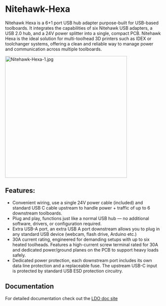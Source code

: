 # Nitehawk-Hexa

Nitehawk Hexa is a 6+1 port USB hub adapter purpose-built for USB-based toolboards. It integrates the capabilities of six Nitehawk USB adapters, a USB 2.0 hub, and a 24V power splitter into a single, compact PCB. Nitehawk Hexa is the ideal solution for multi-toolhead 3D printers such as IDEX or toolchanger systems, offering a clean and reliable way to manage power and communication across multiple toolboards.

<img title="" src="./Images/Nitehawk-Hexa-1.jpg" alt="Nitehawk-Hexa-1.jpg" width="394" data-align="inline">

## Features:

- Convenient wiring, use a single 24V power cable (included) and standard USB C cable upstream to handle power + traffic of up to 6 downstream toolboards.
- Plug and play, functions just like a normal USB hub — no additional software, drivers, or configuration required.
- Extra USB-A port, an extra USB A port downstream allows you to plug in any standard USB device (webcam, flash drive, Arduino etc.)
- 30A current rating, engineered for demanding setups with up to six heated toolheads. Features a high-current screw terminal rated for 30A and dedicated power/ground planes on the PCB to support heavy loads safely.
- Dedicated power protection, each downstream port includes its own data line protection and a replaceable fuse. The upstream USB-C input is protected by standard USB ESD protection circuitry.

## Documentation

For detailed documentation check out the [LDO doc site](../master/Hardware/NiteHawk%2036%20Mount.pdf)